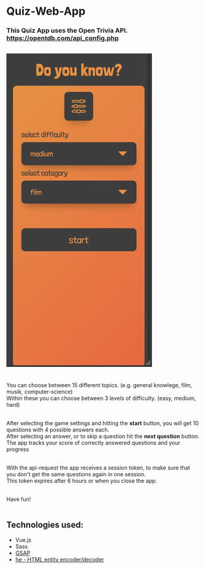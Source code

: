 # Quiz-Web-App

### This Quiz App uses the Open Trivia API.<br> https://opentdb.com/api_config.php
![img](https://github.com/oliversteidel/quiz-app/blob/main/quiz-app/src/assets/img/quiz-1.jpg)
---
<br>
You can choose between 15 different topics. (e.g. general knowlege, film, musik, computer-science) <br>
Within these you can choose between 3 levels of difficulty. (easy, medium, hard)<br><br>

After selecting the game settings and hitting the <strong>start</strong> button, you will get 10 questions with 4 possible answers each.<br>
After selecting an answer, or to skip a question hit the <strong>next question</strong> button.<br>
The app tracks your score of correctly answered questions and your progress<br><br>

With the api-request the app receives a session token, to make sure that you don't get the same questions again in one session.<br>
This token expires after 6 hours or when you close the app.<br><br>

Have fun!<br><br>

## Technologies used:
* Vue.js
* Sass
* [GSAP](https://greensock.com/gsap/)
* [he - HTML entity encoder/decoder](https://www.npmjs.com/package/he)





